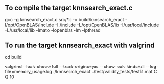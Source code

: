 ## To compile the target knnsearch_exact.c

gcc -g knnsearch_exact.c src/*.c -o build/knnsearch_exact -I/opt/OpenBLAS/include -I./include -L/opt/OpenBLAS/lib -I/usr/local/include -L/usr/local/lib -lmatio -lopenblas -lm -lpthread

## To run the target knnsearch_exact with valgrind

cd build

valgrind --leak-check=full --track-origins=yes --show-leak-kinds=all --log-file=memory_usage.log ./knnsearch_exact ../test/validity_tests/test51.mat C Q 10

